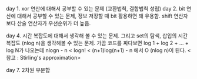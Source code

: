 day 1. xor 연산에 대해서 공부할 수 있는 문제 (교환법칙, 결합법칙 성립)
day 2. bit 연산에 대해서 공부할 수 있는 문제, 정보 저장할 때 bit 활용하면 꽤 유용함. shift 연산자보다 산술 연산자가 우선순위가 더 높음.

day 4. 시간 복잡도에 대해서 생각해 볼 수 있는 문제. 그리고 set의 탐색, 삽입의 시간 복잡도 (nlog n)을 생각해볼 수 있는 문제. 가끔 코드를 짜다보면 log 1 + log 2 + ... + log N가 나오는데 nlogn - n < logn! < (n+1)log(n+1) - n 에서 O (nlog n)이 된다. <참고 : Stirling's approximation>

day 7. 2차원 부분합
